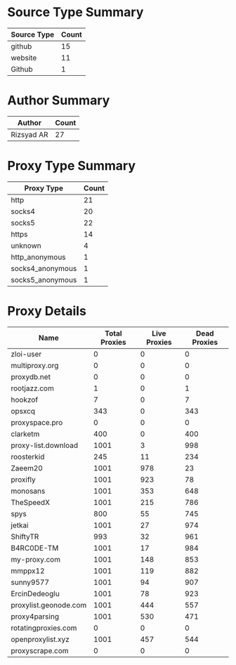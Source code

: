 # Source Type Summary

| Source Type | Count |
|-------------|-------|
| github | 15 |
| website | 11 |
| Github | 1 |


# Author Summary

| Author | Count |
|--------|-------|
| Rizsyad AR | 27 |


# Proxy Type Summary

| Proxy Type | Count |
|------------|-------|
| http | 21 |
| socks4 | 20 |
| socks5 | 22 |
| https | 14 |
| unknown | 4 |
| http_anonymous | 1 |
| socks4_anonymous | 1 |
| socks5_anonymous | 1 |


# Proxy Details

| Name | Total Proxies | Live Proxies | Dead Proxies |
|------|---------------|--------------|---------------|
| zloi-user | 0 | 0 | 0 |
| multiproxy.org | 0 | 0 | 0 |
| proxydb.net | 0 | 0 | 0 |
| rootjazz.com | 1 | 0 | 1 |
| hookzof | 7 | 0 | 7 |
| opsxcq | 343 | 0 | 343 |
| proxyspace.pro | 0 | 0 | 0 |
| clarketm | 400 | 0 | 400 |
| proxy-list.download | 1001 | 3 | 998 |
| roosterkid | 245 | 11 | 234 |
| Zaeem20 | 1001 | 978 | 23 |
| proxifly | 1001 | 923 | 78 |
| monosans | 1001 | 353 | 648 |
| TheSpeedX | 1001 | 215 | 786 |
| spys | 800 | 55 | 745 |
| jetkai | 1001 | 27 | 974 |
| ShiftyTR | 993 | 32 | 961 |
| B4RC0DE-TM | 1001 | 17 | 984 |
| my-proxy.com | 1001 | 148 | 853 |
| mmppx12 | 1001 | 119 | 882 |
| sunny9577 | 1001 | 94 | 907 |
| ErcinDedeoglu | 1001 | 78 | 923 |
| proxylist.geonode.com | 1001 | 444 | 557 |
| proxy4parsing | 1001 | 530 | 471 |
| rotatingproxies.com | 0 | 0 | 0 |
| openproxylist.xyz | 1001 | 457 | 544 |
| proxyscrape.com | 0 | 0 | 0 |
